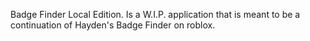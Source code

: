 Badge Finder Local Edition. Is a W.I.P. application that is meant to be a continuation of Hayden's Badge Finder on roblox.

